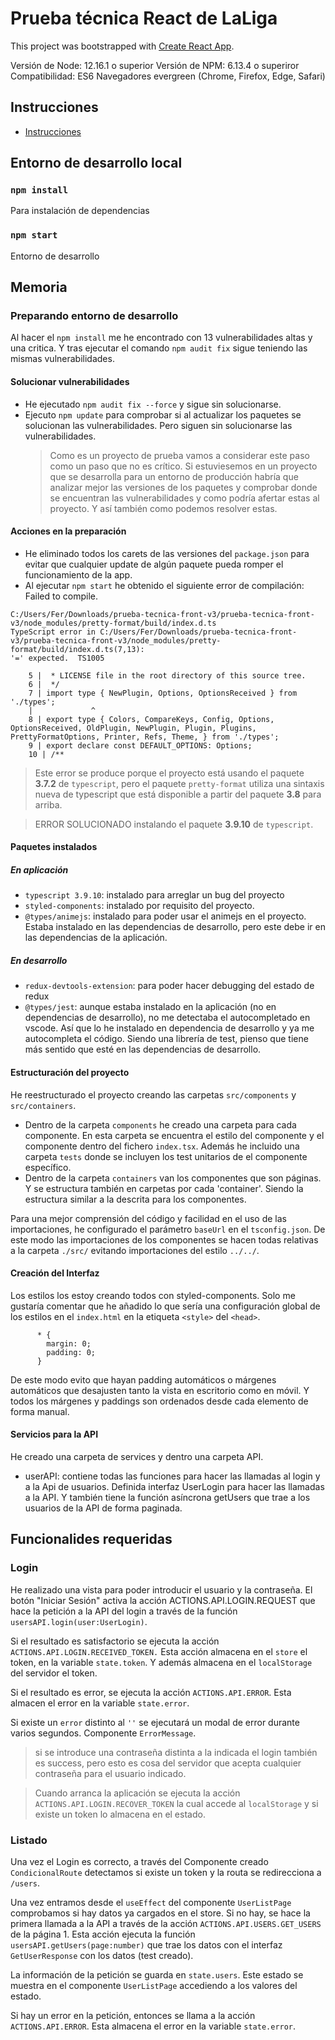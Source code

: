 # **Prueba técnica React de LaLiga**

This project was bootstrapped with [Create React App](https://github.com/facebook/create-react-app).

Versión de Node: 12.16.1 o superior
Versión de NPM: 6.13.4 o superiror
Compatibilidad: ES6 Navegadores evergreen (Chrome, Firefox, Edge, Safari)

## **Instrucciones**

- [Instrucciones](src/docs/laliga-prueba-tecnica-instrucciones.md)

## **Entorno de desarrollo local**

### `npm install`

Para instalación de dependencias

### `npm start`

Entorno de desarrollo

## **Memoria**

### **Preparando entorno de desarrollo**

Al hacer el `npm install` me he encontrado con 13 vulnerabilidades altas y una critica. Y tras ejecutar el comando `npm audit fix` sigue teniendo las mismas vulnerabilidades.

#### **Solucionar vulnerabilidades**

- He ejecutado `npm audit fix --force` y sigue sin solucionarse.
- Ejecuto `npm update` para comprobar si al actualizar los paquetes se solucionan las vulnerabilidades. Pero siguen sin solucionarse las vulnerabilidades.
  > Como es un proyecto de prueba vamos a considerar este paso como un paso que no es crítico. Si estuviesemos en un proyecto que se desarrolla para un entorno de producción habría que analizar mejor las versiones de los paquetes y comprobar donde se encuentran las vulnerabilidades y como podría afertar estas al proyecto. Y así también como podemos resolver estas.

#### **Acciones en la preparación**

- He eliminado todos los carets de las versiones del `package.json` para evitar que cualquier update de algún paquete pueda romper el funcionamiento de la app.
- Al ejecutar `npm start` he obtenido el siguiente error de compilación:
  Failed to compile.

```
C:/Users/Fer/Downloads/prueba-tecnica-front-v3/prueba-tecnica-front-v3/node_modules/pretty-format/build/index.d.ts
TypeScript error in C:/Users/Fer/Downloads/prueba-tecnica-front-v3/prueba-tecnica-front-v3/node_modules/pretty-format/build/index.d.ts(7,13):
'=' expected.  TS1005

    5 |  * LICENSE file in the root directory of this source tree.
    6 |  */
    7 | import type { NewPlugin, Options, OptionsReceived } from './types';
    |             ^
    8 | export type { Colors, CompareKeys, Config, Options, OptionsReceived, OldPlugin, NewPlugin, Plugin, Plugins, PrettyFormatOptions, Printer, Refs, Theme, } from './types';
    9 | export declare const DEFAULT_OPTIONS: Options;
    10 | /**
```

> Este error se produce porque el proyecto está usando el paquete **3.7.2** de `typescript`, pero el paquete `pretty-format` utiliza una sintaxis nueva de typescript que está disponible a partir del paquete **3.8** para arriba.

> ERROR SOLUCIONADO instalando el paquete **3.9.10** de `typescript`.

#### **Paquetes instalados**

##### **En aplicación**

- `typescript 3.9.10`: instalado para arreglar un bug del proyecto
- `styled-components`: instalado por requisito del proyecto.
- `@types/animejs`: instalado para poder usar el animejs en el proyecto. Estaba instalado en las dependencias de desarrollo, pero este debe ir en las dependencias de la aplicación.

##### **En desarrollo**

- `redux-devtools-extension`: para poder hacer debugging del estado de redux
- `@types/jest`: aunque estaba instalado en la aplicación (no en dependencias de desarrollo), no me detectaba el autocompletado en vscode. Así que lo he instalado en dependencia de desarrollo y ya me autocompleta el código. Siendo una librería de test, pienso que tiene más sentido que esté en las dependencias de desarrollo.

#### **Estructuración del proyecto**

He reestructurado el proyecto creando las carpetas `src/components` y `src/containers`.

- Dentro de la carpeta `components` he creado una carpeta para cada componente. En esta carpeta se encuentra el estilo del componente y el componente dentro del fichero `index.tsx`. Además he incluido una carpeta `tests` donde se incluyen los test unitarios de el componente específico.
- Dentro de la carpeta `containers` van los componentes que son páginas. Y se estructura también en carpetas por cada 'container'. Siendo la estructura similar a la descrita para los componentes.

Para una mejor comprensión del código y facilidad en el uso de las importaciones, he configurado el parámetro `baseUrl` en el `tsconfig.json`. De este modo las importaciones de los componentes se hacen todas relativas a la carpeta `./src/` evitando importaciones del estilo `../../`.

#### **Creación del Interfaz**

Los estilos los estoy creando todos con styled-components. Solo me gustaría comentar que he añadido lo que sería una configuración global de los estilos en el `index.html` en la etiqueta `<style>` del `<head>`.

```
      * {
        margin: 0;
        padding: 0;
      }
```

De este modo evito que hayan padding automáticos o márgenes automáticos que desajusten tanto la vista en escritorio como en móvil. Y todos los márgenes y paddings son ordenados desde cada elemento de forma manual.

#### **Servicios para la API**

He creado una carpeta de services y dentro una carpeta API.

- userAPI: contiene todas las funciones para hacer las llamadas al login y a la Api de usuarios. Definida interfaz UserLogin para hacer las llamadas a la API. Y también tiene la función asíncrona getUsers que trae a los usuarios de la API de forma paginada.

## **Funcionalides requeridas**

### **Login**

He realizado una vista para poder introducir el usuario y la contraseña. El botón "Iniciar Sesión" activa la acción ACTIONS.API.LOGIN.REQUEST que hace la petición a la API del login a través de la función `usersAPI.login(user:UserLogin)`.

Si el resultado es satisfactorio se ejecuta la acción `ACTIONS.API.LOGIN.RECEIVED_TOKEN.` Esta acción almacena en el `store` el token, en la variable `state.token`. Y además almacena en el `localStorage` del servidor el token.

Si el resultado es error, se ejecuta la acción `ACTIONS.API.ERROR`. Esta almacen el error en la variable `state.error`.

Si existe un `error` distinto al `''` se ejecutará un modal de error durante varios segundos. Componente `ErrorMessage`.

> si se introduce una contraseña distinta a la indicada el login también es success, pero esto es cosa del servidor que acepta cualquier contraseña para el usuario indicado.

> Cuando arranca la aplicación se ejecuta la acción `ACTIONS.API.LOGIN.RECOVER_TOKEN` la cual accede al `localStorage` y si existe un token lo almacena en el estado.

### **Listado**

Una vez el Login es correcto, a través del Componente creado `CondicionalRoute` detectamos si existe un token y la routa se redirecciona a `/users`.

Una vez entramos desde el `useEffect` del componente `UserListPage` comprobamos si hay datos ya cargados en el store. Si no hay, se hace la primera llamada a la API a través de la acción `ACTIONS.API.USERS.GET_USERS` de la página 1. Esta acción ejecuta la función `usersAPI.getUsers(page:number)` que trae los datos con el interfaz `GetUserResponse` con los datos (test creado).

La información de la petición se guarda en `state.users`. Este estado se muestra en el componente `UserListPage` accediendo a los valores del estado.

Si hay un error en la petición, entonces se llama a la acción `ACTIONS.API.ERROR`. Esta almacena el error en la variable `state.error`.
